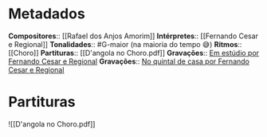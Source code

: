 # Metadados

**Compositores**:: [[Rafael dos Anjos Amorim]]
**Intérpretes**:: [[Fernando Cesar e Regional]]
**Tonalidades**:: #G-maior (na maioria do tempo 😅)
**Ritmos**:: [[Choro]]
**Partituras**:: [[D'angola no Choro.pdf]]
**Gravações**:: [Em estúdio por Fernando Cesar e Regional](https://www.youtube.com/watch?v=yoW-dyb0acM)
**Gravações**:: [No quintal de casa por Fernando Cesar e Regional](https://www.youtube.com/watch?v=KSqauu07QkY)

# Partituras
![[D'angola no Choro.pdf]]